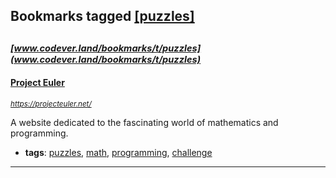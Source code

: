 ## Bookmarks tagged [[puzzles]](https://www.codever.land/search?q=[puzzles])

_<sup><sup>[www.codever.land/bookmarks/t/puzzles](www.codever.land/bookmarks/t/puzzles)</sup></sup>_
---
#### [Project Euler](https://projecteuler.net/)
_<sup>https://projecteuler.net/</sup>_

A website dedicated to the fascinating world of mathematics and programming. 
* **tags**: [puzzles](../tagged/puzzles.md), [math](../tagged/math.md), [programming](../tagged/programming.md), [challenge](../tagged/challenge.md)
---
